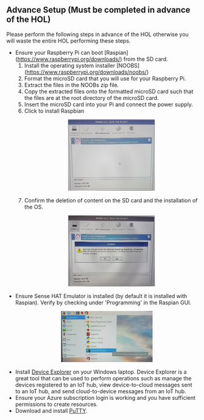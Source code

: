 ## Advance Setup (Must be completed in advance of the HOL)

Please perform the following steps in advance of the HOL otherwise you will waste the entire HOL performing these steps.
- Ensure your Raspberry Pi can boot [Raspian] (https://www.raspberrypi.org/downloads/) from the SD card.
  1. Install the operating system installer [NOOBS] (https://www.raspberrypi.org/downloads/noobs/) 
  1. Format the microSD card that you will use for your Raspberry Pi. 
  1. Extract the files in the NOOBs zip file. 
  1. Copy the extracted files onto the formatted microSD card such that the files are at the root directory of the microSD card. 
  1. Insert the microSD card into your Pi and connect the power supply. 
  1. Click to install Raspbian
     <p align="center">
        <img src="images/NOOBS_Install.jpg" width="50%" height="50%"/>
      </p>
  1. Confirm the deletion of content on the SD card and the installation of the OS. 
      <p align="center">
        <img src="images/ConfirmInstall.jpg" width="50%" height="50%"/>
      </p>
- Ensure Sense HAT Emulator is installed (by default it is installed with Raspian). Verify by checking under 'Programming' in the Raspian GUI.
      <p align="center">
        <img src="images/SenseHat.jpg"  width="50%" height="50%"/>
      </p>
- Install [Device Explorer](https://github.com/Azure/azure-iot-sdks/releases/download/2016-11-17/SetupDeviceExplorer.msi) on your Windows laptop. Device Explorer is a great tool that can be used to perform operations such as manage the devices registered to an IoT hub, view device-to-cloud messages sent to an IoT hub, and send cloud-to-device messages from an IoT hub. 
- Ensure your Azure subscription login is working and you have sufficient permissions to create resources.
- Download and install [PuTTY](http://www.chiark.greenend.org.uk/~sgtatham/putty/latest.html).
